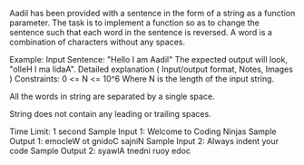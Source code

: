 Aadil has been provided with a sentence in the form of a string as a function parameter. The task is to implement a function so as to change the sentence such that each word in the sentence is reversed. A word is a combination of characters without any spaces.

Example:
Input Sentence: "Hello I am Aadil"
The expected output will look, "olleH I ma lidaA".
Detailed explanation ( Input/output format, Notes, Images )
Constraints:
0 <= N <= 10^6
Where N is the length of the input string.

All the words in string are separated by a single space.

String does not contain any leading or trailing spaces.

Time Limit: 1 second
Sample Input 1:
Welcome to Coding Ninjas
Sample Output 1:
emocleW ot gnidoC sajniN
Sample Input 2:
Always indent your code
Sample Output 2:
syawlA tnedni ruoy edoc
